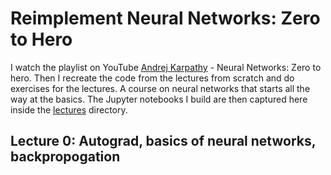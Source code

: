 # Reimplement Neural Networks: Zero to Hero
I watch the playlist on YouTube [Andrej Karpathy](https://www.youtube.com/@AndrejKarpathy) - Neural Networks: Zero to hero. Then I recreate the code from the lectures from scratch and do exercises for the lectures. A course on neural networks that starts all the way at the basics. The Jupyter notebooks I build are then captured here inside the [lectures](https://github.com/olegdavydovai/reimplement-nn-zero-to-hero/tree/main/lectures) directory.

## Lecture 0: Autograd, basics of neural networks, backpropogation
